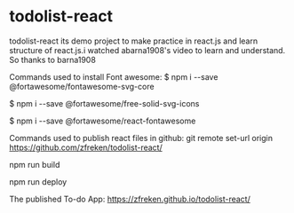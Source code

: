 # todolist-react
todolist-react its demo project to make practice in react.js and learn structure of react.js.i watched abarna1908's video to learn and understand. So thanks to barna1908

Commands used to install Font awesome: $ npm i --save @fortawesome/fontawesome-svg-core

$ npm i --save @fortawesome/free-solid-svg-icons

$ npm i --save @fortawesome/react-fontawesome

Commands used to publish react files in github: git remote set-url origin https://github.com/zfreken/todolist-react/

npm run build

npm run deploy

The published To-do App: https://zfreken.github.io/todolist-react/
